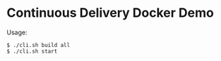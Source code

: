 Continuous Delivery Docker Demo
=============

Usage:
```
$ ./cli.sh build all
$ ./cli.sh start
```
